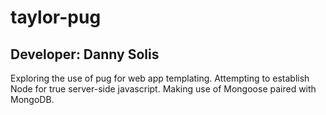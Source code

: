 # taylor-pug

## Developer: Danny Solis


Exploring the use of pug for web app templating.
Attempting to establish Node for true server-side javascript.
Making use of Mongoose paired with MongoDB.
